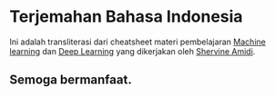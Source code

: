 # Terjemahan Bahasa Indonesia 
Ini adalah transliterasi dari cheatsheet materi pembelajaran [Machine learning](https://stanford.edu/~shervine/teaching/cs-229/)
dan [Deep Learning](https://github.com/afshinea/stanford-cs-230-deep-learning) yang dikerjakan oleh [Shervine Amidi](https://stanford.edu/~shervine/).

## Semoga bermanfaat.
